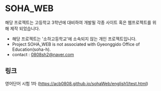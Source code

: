 # SOHA_WEB
해당 프로젝트는 고등학교 3학년에 대비하여 개발될 각종 사이트 혹은 웹프로젝트를 위해 제작 되었습니다. 

* 해당 프로젝트는 '소하고등학교'에 소속되지 않는 개인 프로젝트입니다.
* Project SOHA_WEB is not associated with Gyeonggido Office of Education(soha-h).
* contact : 0808sh2@naver.com
## 링크
영어단어 시험 1차 (https://acb0808.github.io/sohaWeb/english1/test.html)